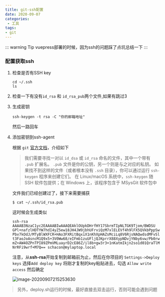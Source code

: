 ```yaml
---
title: git-ssh配置
date: 2020-09-07
categories:
 - 工具
tags:
- git
---
```


::: warning Tip
vuepress部署的时候，因为ssh的问题踩了点坑总结一下
:::

<!-- more -->

### 配置获取ssh

1. 检查是否有SSH key

   ```
   cd ~/.ssh
   ls
   ```

   

2. 检查一下有没有`id_rsa` 和 `id_rsa_pub`两个文件,如果有跳过3

3. 生成密钥

   ```
   ssh-keygen -t rsa -C "你的邮箱地址"
   ```

   然后一路回车

4. 添加密钥到ssh-agent

   根据 `git` [官方文档](https://git-scm.com/book/zh/v2/%E6%9C%8D%E5%8A%A1%E5%99%A8%E4%B8%8A%E7%9A%84-Git-%E7%94%9F%E6%88%90-SSH-%E5%85%AC%E9%92%A5)，介绍如下

   > 我们需要寻找一对以 `id_dsa` 或 `id_rsa` 命名的文件，其中一个带有 `.pub` 扩展名。 `.pub` 文件是你的公钥，另一个则是与之对应的私钥。 如果找不到这样的文件（或者根本没有 `.ssh` 目录），你可以通过运行 `ssh-keygen` 程序来创建它们。 在 Linux/macOS 系统中，`ssh-keygen` 随 SSH 软件包提供；在 Windows 上，该程序包含于 MSysGit 软件包中

   文件我们已经创建过了，接下来需要捕获

   ```
   $ cat ~/.ssh/id_rsa.pub
   ```

   这时候会生成类似

   ```
   ssh-rsa AAAAB3NzaC1yc2EAAAABIwAAAQEAklOUpkDHrfHY17SbrmTIpNLTGK9Tjom/BWDSU
   GPl+nafzlHDTYW7hdI4yZ5ew18JH4JW9jbhUFrviQzM7xlELEVf4h9lFX5QVkbPppSwg0cda3
   Pbv7kOdJ/MTyBlWXFCR+HAo3FXRitBqxiX1nKhXpHAZsMciLq8V6RjsNAQwdsdMFvSlVK/7XA
   t3FaoJoAsncM1Q9x5+3V0Ww68/eIFmb1zuUFljQJKprrX88XypNDvjYNby6vw/Pb0rwert/En
   mZ+AW4OZPnTPI89ZPmVMLuayrD2cE86Z/il8b+gw3r3+1nKatmIkjn2so1d01QraTlMqVSsbx
   NrRFi9wrf+M7Q== schacon@mylaptop.local
   ```

   注意，从**ssh-rsa**开始复制到邮箱前为止，然后在你项目的 `Settings->Deploy keys` 选择`Add deploy key` 将刚才复制的key粘贴进去，勾选 `Allow write access` 然后确定

   ![image-20200907215253630](https://gitee.com/rodrick278/img/raw/master/img/image-20200907215253630.png)

   

> 另外，deploy.sh运行的时候，最好直接去双击运行，否则可能会遇到问题